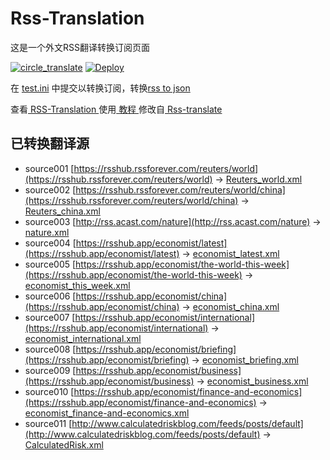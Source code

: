 # Rss-Translation

这是一个外文RSS翻译转换订阅页面 

[![circle_translate](https://github.com/q1azq1a/Rss-Translation/actions/workflows/circle_translate.yml/badge.svg)](https://github.com/q1azq1a/Rss-Translation/actions/workflows/circle_translate.yml)
[![Deploy](https://github.com/q1azq1a/Rss-Translation/actions/workflows/jekyll-gh-pages.yml/badge.svg)](https://github.com/q1azq1a/Rss-Translation/actions/workflows/jekyll-gh-pages.yml)

在 [test.ini](https://github.com/q1azq1a/Rss-Translation/blob/main/test.ini) 中提交以转换订阅，转换[rss to json](https://rss2json.com/)

查看[ RSS-Translation ](https://q1azq1a.github.io/RSS-Translation)使用[ 教程 ](https://www.q1azq1a.net/tutorial/644)修改自[ Rss-translate ](https://github.com/rcy1314/Rss-Translation/)

## 已转换翻译源

 - source001 [https://rsshub.rssforever.com/reuters/world](https://rsshub.rssforever.com/reuters/world) -> [Reuters_world.xml](rss/Reuters_world.xml)
 - source002 [https://rsshub.rssforever.com/reuters/world/china](https://rsshub.rssforever.com/reuters/world/china) -> [Reuters_china.xml](rss/Reuters_china.xml)
 - source003 [http://rss.acast.com/nature](http://rss.acast.com/nature) -> [nature.xml](rss/nature.xml)
 - source004 [https://rsshub.app/economist/latest](https://rsshub.app/economist/latest) -> [economist_latest.xml](rss/economist_latest.xml)
 - source005 [https://rsshub.app/economist/the-world-this-week](https://rsshub.app/economist/the-world-this-week) -> [economist_this_week.xml](rss/economist_this_week.xml)
 - source006 [https://rsshub.app/economist/china](https://rsshub.app/economist/china) -> [economist_china.xml](rss/economist_china.xml)
 - source007 [https://rsshub.app/economist/international](https://rsshub.app/economist/international) -> [economist_international.xml](rss/economist_international.xml)
 - source008 [https://rsshub.app/economist/briefing](https://rsshub.app/economist/briefing) -> [economist_briefing.xml](rss/economist_briefing.xml)
 - source009 [https://rsshub.app/economist/business](https://rsshub.app/economist/business) -> [economist_business.xml](rss/economist_business.xml)
 - source010 [https://rsshub.app/economist/finance-and-economics](https://rsshub.app/economist/finance-and-economics) -> [economist_finance-and-economics.xml](rss/economist_finance-and-economics.xml)
 - source011 [http://www.calculatedriskblog.com/feeds/posts/default](http://www.calculatedriskblog.com/feeds/posts/default) -> [CalculatedRisk.xml](rss/CalculatedRisk.xml)

